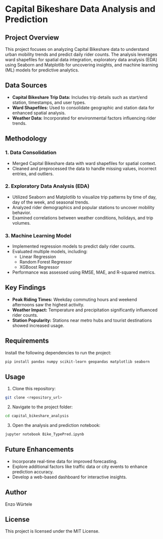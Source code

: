 # Capital Bikeshare Data Analysis and Prediction

## Project Overview
This project focuses on analyzing Capital Bikeshare data to understand urban mobility trends and predict daily rider counts. The analysis leverages ward shapefiles for spatial data integration, exploratory data analysis (EDA) using Seaborn and Matplotlib for uncovering insights, and machine learning (ML) models for predictive analytics.

## Data Sources
- **Capital Bikeshare Trip Data:** Includes trip details such as start/end station, timestamps, and user types.
- **Ward Shapefiles:** Used to consolidate geographic and station data for enhanced spatial analysis.
- **Weather Data:** Incorporated for environmental factors influencing rider trends.

## Methodology
### 1. Data Consolidation
- Merged Capital Bikeshare data with ward shapefiles for spatial context.
- Cleaned and preprocessed the data to handle missing values, incorrect entries, and outliers.

### 2. Exploratory Data Analysis (EDA)
- Utilized Seaborn and Matplotlib to visualize trip patterns by time of day, day of the week, and seasonal trends.
- Analyzed rider demographics and popular stations to uncover mobility behavior.
- Examined correlations between weather conditions, holidays, and trip volumes.

### 3. Machine Learning Model
- Implemented regression models to predict daily rider counts.
- Evaluated multiple models, including:
  - Linear Regression
  - Random Forest Regressor
  - XGBoost Regressor
- Performance was assessed using RMSE, MAE, and R-squared metrics.

## Key Findings
- **Peak Riding Times:** Weekday commuting hours and weekend afternoons saw the highest activity.
- **Weather Impact:** Temperature and precipitation significantly influenced rider counts.
- **Station Popularity:** Stations near metro hubs and tourist destinations showed increased usage.

## Requirements
Install the following dependencies to run the project:
```bash
pip install pandas numpy scikit-learn geopandas matplotlib seaborn
```

## Usage
1. Clone this repository:
```bash
git clone <repository_url>
```
2. Navigate to the project folder:
```bash
cd capital_bikeshare_analysis
```
3. Open the analysis and prediction notebook:
```bash
jupyter notebook Bike_TypePred.ipynb
```

## Future Enhancements
- Incorporate real-time data for improved forecasting.
- Explore additional factors like traffic data or city events to enhance prediction accuracy.
- Develop a web-based dashboard for interactive insights.

## Author
Enzo Würtele 

## License
This project is licensed under the MIT License.



